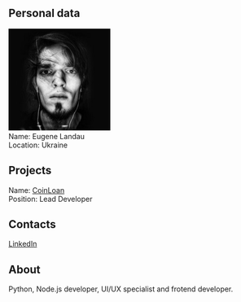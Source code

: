 ## Personal data
![eugene landau photo](photo/eugene_landau.jpg)  
Name:   Eugene Landau  
Location: Ukraine  
## Projects 
Name: [CoinLoan](../projects/coinloan.md)  
Position: Lead Developer   
## Contacts
[LinkedIn](https://www.linkedin.com/in/eugene-landau/)    
## About
Python, Node.js developer, UI/UX specialist and frotend developer.
